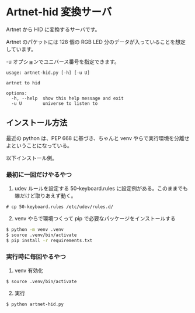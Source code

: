 Artnet-hid 変換サーバ
=====================
Artnet から HID に変換するサーバです。

Artnet のパケットには 128 個の RGB LED 分のデータが入っていることを想定しています。

-u オプションでユニバース番号を指定できます。
```
usage: artnet-hid.py [-h] [-u U]

artnet to hid

options:
  -h, --help  show this help message and exit
  -u U        universe to listen to
```

インストール方法
---------------
最近の python は、PEP 668 に基づき、ちゃんと venv やらで実行環境を分離せよということになっている。

以下インストール例。

### 最初に一回だけやるやつ
1. udev ルールを設定する
50-keyboard.rules に設定例がある。このままでも雑だけど取りあえず動く。
```
# cp 50-keyboard.rules /etc/udev/rules.d/
```

2. venv やらで環境つくって pip で必要なパッケージをインストールする
```sh
$ python -m venv .venv
$ source .venv/bin/activate
$ pip install -r requirements.txt
```


### 実行時に毎回やるやつ
1. venv 有効化
```
$ source .venv/bin/activate
```

2. 実行
```
$ python artnet-hid.py
```
